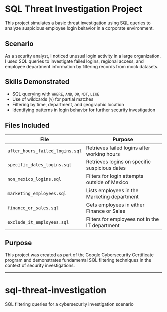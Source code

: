 # SQL Threat Investigation Project

This project simulates a basic threat investigation using SQL queries to analyze suspicious employee login behavior in a corporate environment.

## Scenario

As a security analyst, I noticed unusual login activity in a large organization. I used SQL queries to investigate failed logins, regional access, and employee department information by filtering records from mock datasets.

## Skills Demonstrated

- SQL querying with `WHERE`, `AND`, `OR`, `NOT`, `LIKE`
- Use of wildcards (`%`) for partial matches
- Filtering by time, department, and geographic location
- Identifying patterns in login behavior for further security investigation

## Files Included

| File                       | Purpose                                           |
|---------------------------|---------------------------------------------------|
| `after_hours_failed_logins.sql` | Retrieves failed logins after working hours       |
| `specific_dates_logins.sql`     | Retrieves logins on specific suspicious dates     |
| `non_mexico_logins.sql`         | Filters for login attempts outside of Mexico      |
| `marketing_employees.sql`       | Lists employees in the Marketing department       |
| `finance_or_sales.sql`         | Gets employees in either Finance or Sales         |
| `exclude_it_employees.sql`     | Filters for employees not in the IT department    |

## Purpose

This project was created as part of the Google Cybersecurity Certificate program and demonstrates fundamental SQL filtering techniques in the context of security investigations.

---
# sql-threat-investigation
SQL filtering queries for a cybersecurity investigation scenario
